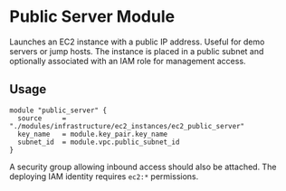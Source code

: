 # Public Server Module

Launches an EC2 instance with a public IP address. Useful for demo servers or jump hosts. The instance is placed in a public subnet and optionally associated with an IAM role for management access.

## Usage
```hcl
module "public_server" {
  source     = "./modules/infrastructure/ec2_instances/ec2_public_server"
  key_name   = module.key_pair.key_name
  subnet_id  = module.vpc.public_subnet_id
}
```
A security group allowing inbound access should also be attached. The deploying IAM identity requires `ec2:*` permissions.
